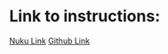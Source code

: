 # Link to instructions:

[Nuku Link](https://nuku.wgtn.ac.nz/courses/22695/assignments/86643?module_item_id=694558)
[Github Link](https://github.com/yujunglin88/LING229)
